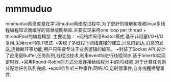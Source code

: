 # mmmuduo

mmmuduo网络库是在学习muduo网络库过程中,为了更好的理解和吸收linux多线程编程知识而编写的简单版网络库.主要实现采用one loop per thread + threadPool的编程模型.
主要功能：
•网络库采用Reator模式,基于非阻塞I/O+I/O复用,采用epoll的LT模式.
•实现了多线程下网络连接的建立,消息的到达,消息的发送,连接断开等功能,用户只需要专注于业务逻辑的编写。
•封装了Socket API,设计了应用层Buffer,任务队列,线程池技术,利用eventfd进行线程同步,基于timerfd实现定时器.
•采用Round-Robin的方式分发连接给线程池中的I/O线程,对于计算任务则分配给任务队列完成.
•epoll会监听三种事件:网络I/O,定时器事件,自身线程唤醒事件.
